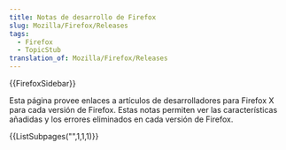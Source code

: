 ```yaml
---
title: Notas de desarrollo de Firefox
slug: Mozilla/Firefox/Releases
tags:
  - Firefox
  - TopicStub
translation_of: Mozilla/Firefox/Releases
---
```


{{FirefoxSidebar}}

Esta página provee enlaces a artículos de desarrolladores para Firefox X para cada versión de Firefox. Estas notas permiten ver las características añadidas y los errores eliminados en cada versión de Firefox.

{{ListSubpages("",1,1,1)}}
